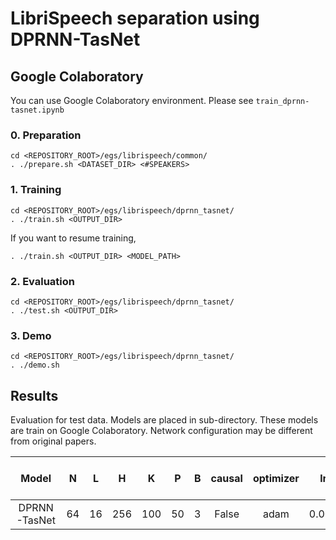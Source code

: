 # LibriSpeech separation using DPRNN-TasNet

## Google Colaboratory
You can use Google Colaboratory environment. Please see `train_dprnn-tasnet.ipynb`

### 0. Preparation
```
cd <REPOSITORY_ROOT>/egs/librispeech/common/
. ./prepare.sh <DATASET_DIR> <#SPEAKERS>
```

### 1. Training
```
cd <REPOSITORY_ROOT>/egs/librispeech/dprnn_tasnet/
. ./train.sh <OUTPUT_DIR>
```

If you want to resume training,
```
. ./train.sh <OUTPUT_DIR> <MODEL_PATH>
```

### 2. Evaluation
```
cd <REPOSITORY_ROOT>/egs/librispeech/dprnn_tasnet/
. ./test.sh <OUTPUT_DIR>
```

### 3. Demo
```
cd <REPOSITORY_ROOT>/egs/librispeech/dprnn_tasnet/
. ./demo.sh
```

## Results
Evaluation for test data.
Models are placed in sub-directory. These models are train on Google Colaboratory.
Network configuration may be different from original papers.

| Model | N | L | H | K | P | B | causal | optimizer | lr | SI-SDRi [dB] | PESQ | 
| :---: | :---: | :---: | :---: | :---: | :---: | :---: | :---: | :---: | :---: | :---: | :---: |
| DPRNN-TasNet | 64 | 16 | 256 | 100 | 50 | 3 | False | adam | 0.001 |  |  |
